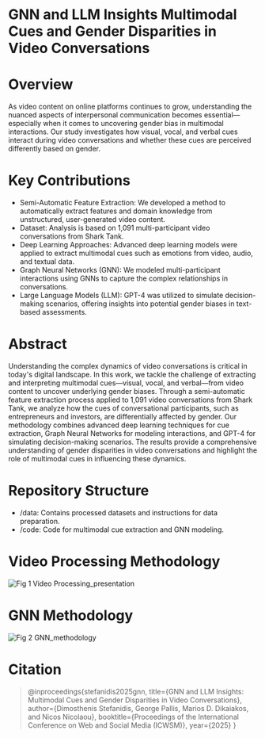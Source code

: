 # GNN and LLM Insights Multimodal Cues and Gender Disparities in Video Conversations

# Overview
As video content on online platforms continues to grow, understanding the nuanced aspects of interpersonal communication becomes essential—especially when it comes to uncovering gender bias in multimodal interactions. Our study investigates how visual, vocal, and verbal cues interact during video conversations and whether these cues are perceived differently based on gender.

# Key Contributions
- Semi-Automatic Feature Extraction: We developed a method to automatically extract features and domain knowledge from unstructured, user-generated video content.
- Dataset: Analysis is based on 1,091 multi-participant video conversations from Shark Tank.
- Deep Learning Approaches: Advanced deep learning models were applied to extract multimodal cues such as emotions from video, audio, and textual data.
- Graph Neural Networks (GNN): We modeled multi-participant interactions using GNNs to capture the complex relationships in conversations.
- Large Language Models (LLM): GPT-4 was utilized to simulate decision-making scenarios, offering insights into potential gender biases in text-based assessments.

# Abstract
Understanding the complex dynamics of video conversations is critical in today's digital landscape. In this work, we tackle the challenge of extracting and interpreting multimodal cues—visual, vocal, and verbal—from video content to uncover underlying gender biases. Through a semi-automatic feature extraction process applied to 1,091 video conversations from Shark Tank, we analyze how the cues of conversational participants, such as entrepreneurs and investors, are differentially affected by gender. Our methodology combines advanced deep learning techniques for cue extraction, Graph Neural Networks for modeling interactions, and GPT-4 for simulating decision-making scenarios. The results provide a comprehensive understanding of gender disparities in video conversations and highlight the role of multimodal cues in influencing these dynamics.

# Repository Structure
- /data: Contains processed datasets and instructions for data preparation.
- /code: Code for multimodal cue extraction and GNN modeling.

# Video Processing Methodology
![Fig 1 Video Processing_presentation](https://github.com/user-attachments/assets/c7ab4b91-80c8-4c2e-817a-2e66a86f4e28)

# GNN Methodology
![Fig 2 GNN_methodology](https://github.com/user-attachments/assets/f2bfcac8-4875-428b-b887-3c8424b05690)

# Citation
> @inproceedings{stefanidis2025gnn,
>   title={GNN and LLM Insights: Multimodal Cues and Gender Disparities in Video Conversations},
>   author={Dimosthenis Stefanidis, George Pallis, Marios D. Dikaiakos, and Nicos Nicolaou},
>   booktitle={Proceedings of the International Conference on Web and Social Media (ICWSM)},
>   year={2025}
> }
